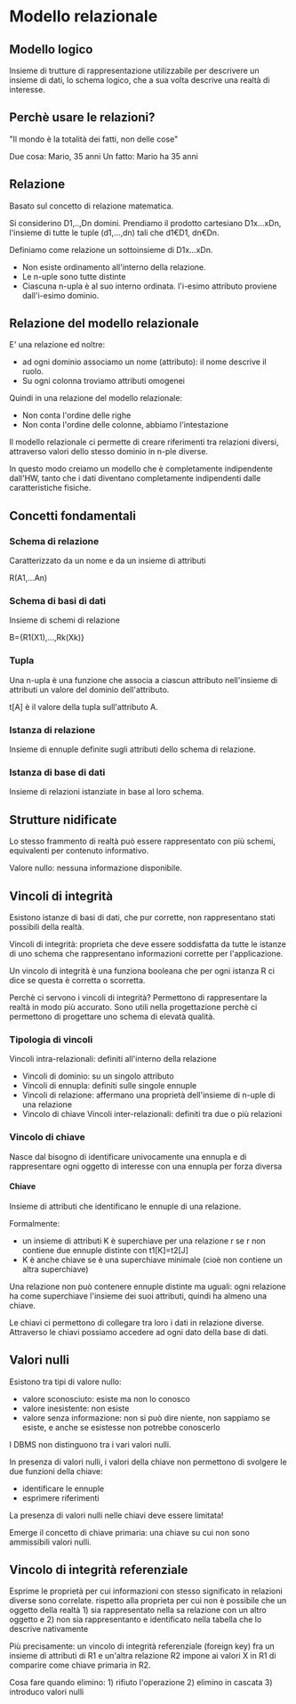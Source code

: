 # Modello relazionale

## Modello logico

Insieme di trutture di rappresentazione utilizzabile per descrivere un insieme di dati, lo schema logico, che a sua volta descrive una realtà di interesse.

## Perchè usare le relazioni?

"Il mondo è la totalità dei fatti, non delle cose"

Due cosa: Mario, 35 anni
Un fatto: Mario ha 35 anni

## Relazione

Basato sul concetto di relazione matematica.

Si considerino D1,..,Dn domini. Prendiamo il prodotto cartesiano D1x...xDn, l'insieme di tutte le tuple (d1,...,dn) tali che d1€D1, dn€Dn.

Definiamo come relazione un sottoinsieme di D1x...xDn.

* Non esiste ordinamento all'interno della relazione.
* Le n-uple sono tutte distinte
* Ciascuna n-upla è al suo interno ordinata. l'i-esimo attributo proviene dall'i-esimo dominio.

## Relazione del modello relazionale

E' una relazione ed noltre:

* ad ogni dominio associamo un nome (attributo): il nome descrive il ruolo.
* Su ogni colonna troviamo attributi omogenei

Quindi in una relazione del modello relazionale: 

* Non conta l'ordine delle righe 
* Non conta l'ordine delle colonne, abbiamo l'intestazione

Il modello relazionale ci permette di creare riferimenti tra relazioni diversi, attraverso valori dello stesso dominio in n-ple diverse.

In questo modo creiamo un modello che è completamente indipendente dall'HW, tanto che i dati diventano completamente indipendenti dalle caratteristiche fisiche. 

## Concetti fondamentali

### Schema di relazione

Caratterizzato da un nome e da un insieme di attributi

R(A1,...An)

### Schema di basi di dati

Insieme di schemi di relazione

B={R1(X1),...,Rk(Xk)}

### Tupla

Una n-upla è una funzione che associa a ciascun attributo nell'insieme di attributi un valore del dominio dell'attributo.

t[A] è il valore della tupla sull'attributo A.

### Istanza di relazione

Insieme di ennuple definite sugli attributi dello schema di relazione.

### Istanza di base di dati

Insieme di relazioni istanziate in base al loro schema.


## Strutture nidificate

Lo stesso frammento di realtà può essere rappresentato con più schemi, equivalenti per contenuto informativo.

Valore nullo: nessuna informazione disponibile.

## Vincoli di integrità

Esistono istanze di basi di dati, che pur corrette, non rappresentano stati possibili della realtà.

Vincoli di integrità: proprieta che deve essere soddisfatta da tutte le istanze di uno schema che rappresentano informazioni corrette per l'applicazione.

Un vincolo di integrità è una funziona booleana che per ogni istanza R ci dice se questa è corretta o scorretta.

Perchè ci servono i vincoli di integrità? Permettono di rappresentare la realtà in modo più accurato. Sono utili nella progettazione perchè ci permettono di progettare uno schema di elevatà qualità.

### Tipologia di vincoli

Vincoli intra-relazionali: definiti all'interno della relazione
 * Vincoli di dominio: su un singolo attributo
 * Vincoli di ennupla: definiti sulle singole ennuple
 * Vincoli di relazione: affermano una proprietà dell'insieme di n-uple di una relazione
  * Vincolo di chiave
Vincoli inter-relazionali: definiti tra due o più relazioni


### Vincolo di chiave

Nasce dal bisogno di identificare univocamente una ennupla e di rappresentare ogni oggetto di interesse con una ennupla per forza diversa

#### Chiave

Insieme di attributi che identificano le ennuple di una relazione. 

Formalmente:

* un insieme di attributi K è superchiave per una relazione r se r non contiene due ennuple distinte con t1[K]=t2[J]
* K è anche chiave se è una superchiave minimale (cioè non contiene un altra superchiave)

Una relazione non può contenere ennuple distinte ma uguali: ogni relazione ha come superchiave l'insieme dei suoi attributi, quindi ha almeno una chiave. 

Le chiavi ci permettono di collegare tra loro i dati in relazione diverse. Attraverso le chiavi possiamo accedere ad ogni dato della base di dati.

## Valori nulli

Esistono tra tipi di valore nullo:

* valore sconosciuto: esiste ma non lo conosco
* valore inesistente: non esiste
* valore senza informazione: non si può dire niente, non sappiamo se esiste, e anche se esistesse non potrebbe conoscerlo

I DBMS non distinguono tra i vari valori nulli.

In presenza di valori nulli, i valori della chiave non permettono di svolgere le due funzioni della chiave:

* identificare le ennuple
* esprimere riferimenti

La presenza di valori nulli nelle chiavi deve essere limitata!

Emerge il concetto di chiave primaria: una chiave su cui non sono ammissibili valori nulli.

## Vincolo di integrità referenziale

Esprime le proprietà per cui informazioni con stesso significato in relazioni diverse sono correlate. rispetto alla proprieta per cui non è possibile che un oggetto della realtà 1) sia rappresentato nella sa relazione con un altro oggetto e 2) non sia rappresentanto e identificato nella tabella che lo descrive nativamente

Più precisamente: un vincolo di integrità referenziale (foreign key) fra un insieme di attributi di R1 e un'altra relazione R2 impone ai valori X in R1 di comparire come chiave primaria in R2.

Cosa fare quando elimino: 1) rifiuto l'operazione 2) elimino in cascata 3) introduco valori nulli
